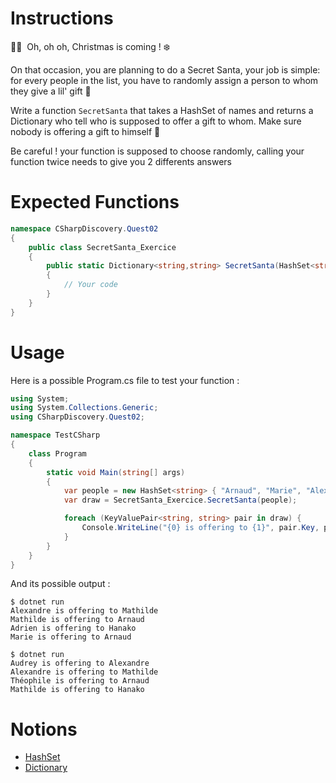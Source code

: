 # Instructions

🎅🏼  Oh, oh oh, Christmas is coming ! ❄️

On that occasion, you are planning to do a Secret Santa,
your job is simple: for every people in the list, you have to randomly assign a person to whom they give a lil' gift 🎁

Write a function `SecretSanta` that takes a HashSet of names and returns a Dictionary who tell who is supposed to offer a gift to whom.
Make sure nobody is offering a gift to himself 😬

Be careful ! your function is supposed to choose randomly, calling your function twice needs to give you 2 differents answers

# Expected Functions

```C#
namespace CSharpDiscovery.Quest02
{
    public class SecretSanta_Exercice
    {
        public static Dictionary<string,string> SecretSanta(HashSet<string> people)
        {
            // Your code
        }
    }
}
```

# Usage

Here is a possible Program.cs file to test your function :

```C#
using System;
using System.Collections.Generic;
using CSharpDiscovery.Quest02;

namespace TestCSharp
{
    class Program
    {
        static void Main(string[] args)
        {
            var people = new HashSet<string> { "Arnaud", "Marie", "Alexandre", "Audrey", "Adrien", "Mathilde", "Théophile", "Hanako" };
            var draw = SecretSanta_Exercice.SecretSanta(people);

            foreach (KeyValuePair<string, string> pair in draw) {
                Console.WriteLine("{0} is offering to {1}", pair.Key, pair.Value);
            }
        }
    }
}
```

And its possible output :

```
$ dotnet run
Alexandre is offering to Mathilde
Mathilde is offering to Arnaud
Adrien is offering to Hanako
Marie is offering to Arnaud

$ dotnet run
Audrey is offering to Alexandre
Alexandre is offering to Mathilde
Théophile is offering to Arnaud
Mathilde is offering to Hanako
```

# Notions

- [HashSet](https://docs.microsoft.com/fr-fr/dotnet/api/system.collections.generic.hashset-1)
- [Dictionary](https://docs.microsoft.com/fr-fr/dotnet/api/system.collections.generic.dictionary-2)
